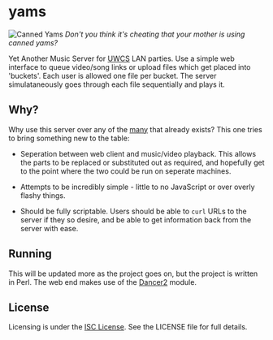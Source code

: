 yams
====

![Canned Yams](https://raw.guthubusercontent.com/kirbyUK/yams/master/canned-yams.png")
*Don't you think it's cheating that your mother is using canned yams?*

Yet Another Music Server for [UWCS](https://uwcs.co.uk) LAN parties. Use a
simple web interface to queue video/song links or upload files which get
placed into 'buckets'. Each user is allowed one file per bucket. The server
simulataneously goes through each file sequentially and plays it.

Why?
---

Why use this server over any of the
[many](https://uwcs.co.uk/cms/about/gaming/lans/music-servers/) that already
exists? This one tries to bring something new to the table:

* Seperation between web client and music/video playback. This allows the parts
  to be replaced or substituted out as required, and hopefully get to the point
  where the two could be run on seperate machines.

* Attempts to be incredibly simple - little to no JavaScript or over overly
  flashy things.

* Should be fully scriptable. Users should be able to `curl` URLs to the server
  if they so desire, and be able to get information back from the server with
  ease.

Running
-------

This will be updated more as the project goes on, but the project is written in
Perl. The web end makes use of the [Dancer2](http://perldancer.org) module.

License
-------

Licensing is under the [ISC License](https://en.wikipedia.org/wiki/ISC_license).
See the LICENSE file for full details.
